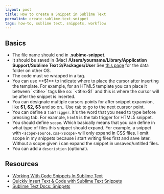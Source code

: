 ```yaml
---
layout: post
title: How to create a Snippet in Sublime Text
permalink: create-sublime-text-snippet
tags: how-to, sublime text, snippets, workflow
---
```


Basics
---
- The file name should end in **.subime-snippet**. 
- It should be saved in (Mac) **/Users/yourname/Library/Application Support/Sublime Text 3/Packages/User** See [this page](http://sublimetext.info/docs/en/basic_concepts.html) for the data folder on other OS.
- The code must ve wrapped in a **<![CDATA[ ]]>** tag.
- You can use **$1** to indicate where to place the cursor after inserting the template. For example, for an HTML5 template you can place it between `<title>` tags like so:  `<title>$1</title>` and this is where the cursor will be after the snippet is inserted.
- You can designate multiple cursors points for after snippet expansion, like **$1, $2, $3** and so on.. Use `tab` to go to the next cusrsor point.
- You can define a `tabTrigger`. It's the word that you need to type before pressing tab. For example, `html5` is the tab trigger for HTML5 snippet.
- You should define `scope`. Which basically means that you can define in what type of files this snippet should expand. For example, a snippet with `<scope>source.css</scope>` will only expand in CSS files. I omit scope in my snippets because i start writing files first and save later. Without a scope given i can expand the snippet in unsaved/untitled files.
- You can add a `description` (optional).


Resources
---
- [Working With Code Snippets In Sublime Text](http://www.hongkiat.com/blog/sublime-code-snippets/)
- [Quickly Insert Text & Code with Sublime Text Snippets](http://www.granneman.com/webdev/editors/sublime-text/top-features-of-sublime-text/quickly-insert-text-and-code-with-sublime-text-snippets/)
- [Sublime Text Docs: Snippets](http://docs.sublimetext.info/en/latest/extensibility/snippets.html)